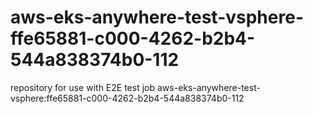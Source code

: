 # aws-eks-anywhere-test-vsphere-ffe65881-c000-4262-b2b4-544a838374b0-112
repository for use with E2E test job aws-eks-anywhere-test-vsphere:ffe65881-c000-4262-b2b4-544a838374b0-112
